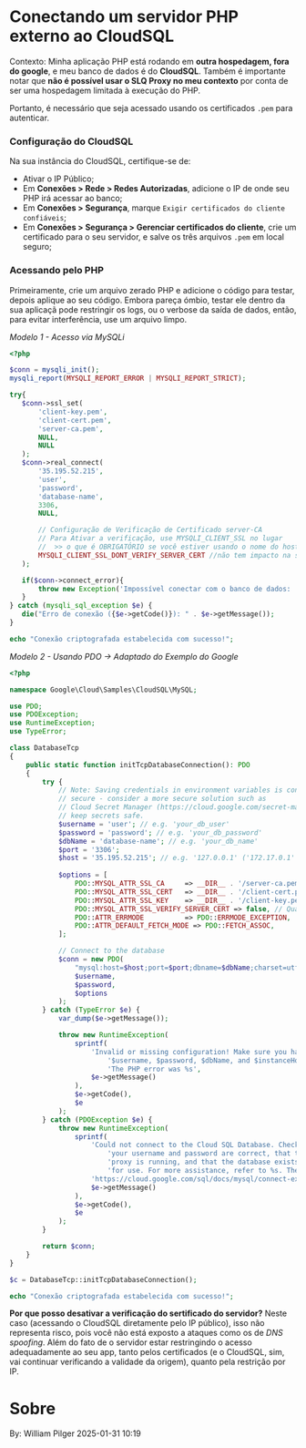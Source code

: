 # Conectando um servidor PHP externo ao CloudSQL

Contexto: Minha aplicação PHP está rodando em **outra hospedagem, fora do google**, e meu banco de dados é do **CloudSQL**.
Também é importante notar que **não é possível usar o SLQ Proxy no meu contexto** por conta de ser uma hospedagem limitada à execução do PHP.

Portanto, é necessário que seja acessado usando os certificados `.pem` para autenticar.


### Configuração do CloudSQL

Na sua instância do CloudSQL, certifique-se de:
- Ativar o IP Público;
- Em **Conexões > Rede > Redes Autorizadas**, adicione o IP de onde seu PHP irá acessar ao banco; 
- Em **Conexões > Segurança**, marque `Exigir certificados do cliente confiáveis`;
- Em **Conexões > Segurança > Gerenciar certificados do cliente**, crie um certificado para o seu servidor, e salve os três arquivos `.pem` em local seguro;


 ### Acessando pelo PHP

 Primeiramente, crie um arquivo zerado PHP e adicione o código para testar, depois aplique ao seu código.
 Embora pareça ómbio, testar ele dentro da sua aplicaçã pode restringir os logs, ou o verbose da saída de dados, então, para evitar interferência, use um arquivo limpo.

*Modelo 1 - Acesso via MySQLi*
 ```php
<?php

$conn = mysqli_init();
mysqli_report(MYSQLI_REPORT_ERROR | MYSQLI_REPORT_STRICT);

try{
    $conn->ssl_set(
        'client-key.pem',
        'client-cert.pem',
        'server-ca.pem',
        NULL,
        NULL
    );
    $conn->real_connect(
        '35.195.52.215',
        'user',
        'password',
        'database-name',
        3306,
        NULL,

        // Configuração de Verificação de Certificado server-CA
        // Para Ativar a verificação, use MYSQLI_CLIENT_SSL no lugar
        //  >> o que é OBRIGATÓRIO se você estiver usando o nome do host, e não um IP
        MYSQLI_CLIENT_SSL_DONT_VERIFY_SERVER_CERT //não tem impacto na segurança, pois está sendo acessado VIA IP FIXO
    );

    if($conn->connect_error){
        throw new Exception('Impossível conectar com o banco de dados: '.$this->conn->connect_error);
    }
} catch (mysqli_sql_exception $e) {
    die("Erro de conexão ({$e->getCode()}): " . $e->getMessage());
}

echo "Conexão criptografada estabelecida com sucesso!";
```

*Modelo 2 - Usando PDO -> Adaptado do Exemplo do Google*
```php
<?php

namespace Google\Cloud\Samples\CloudSQL\MySQL;

use PDO;
use PDOException;
use RuntimeException;
use TypeError;

class DatabaseTcp
{
    public static function initTcpDatabaseConnection(): PDO
    {
        try {
            // Note: Saving credentials in environment variables is convenient, but not
            // secure - consider a more secure solution such as
            // Cloud Secret Manager (https://cloud.google.com/secret-manager) to help
            // keep secrets safe.
            $username = 'user'; // e.g. 'your_db_user'
            $password = 'password'; // e.g. 'your_db_password'
            $dbName = 'database-name'; // e.g. 'your_db_name'
            $port = '3306';
            $host = '35.195.52.215'; // e.g. '127.0.0.1' ('172.17.0.1' for GAE Flex)
            
            $options = [
                PDO::MYSQL_ATTR_SSL_CA     => __DIR__ . '/server-ca.pem',
                PDO::MYSQL_ATTR_SSL_CERT   => __DIR__ . '/client-cert.pem',
                PDO::MYSQL_ATTR_SSL_KEY    => __DIR__ . '/client-key.pem',
                PDO::MYSQL_ATTR_SSL_VERIFY_SERVER_CERT => false, // Quando se acessa o IP diretamente, pode-se desativar. JAMAIS DEIXAR EM FALSE SE USAR O NOME DO HOST
                PDO::ATTR_ERRMODE          => PDO::ERRMODE_EXCEPTION,
                PDO::ATTR_DEFAULT_FETCH_MODE => PDO::FETCH_ASSOC,
            ];

            // Connect to the database
            $conn = new PDO(
                "mysql:host=$host;port=$port;dbname=$dbName;charset=utf8",
                $username,
                $password,
                $options
            );
        } catch (TypeError $e) {
            var_dump($e->getMessage());

            throw new RuntimeException(
                sprintf(
                    'Invalid or missing configuration! Make sure you have set ' .
                        '$username, $password, $dbName, and $instanceHost (for TCP mode). ' .
                        'The PHP error was %s',
                    $e->getMessage()
                ),
                $e->getCode(),
                $e
            );
        } catch (PDOException $e) {
            throw new RuntimeException(
                sprintf(
                    'Could not connect to the Cloud SQL Database. Check that ' .
                        'your username and password are correct, that the Cloud SQL ' .
                        'proxy is running, and that the database exists and is ready ' .
                        'for use. For more assistance, refer to %s. The PDO error was %s',
                    'https://cloud.google.com/sql/docs/mysql/connect-external-app',
                    $e->getMessage()
                ),
                $e->getCode(),
                $e
            );
        }

        return $conn;
    }
}

$c = DatabaseTcp::initTcpDatabaseConnection();

echo "Conexão criptografada estabelecida com sucesso!";
```

**Por que posso desativar a verificação do sertificado do servidor?**
Neste caso (acessando o CloudSQL diretamente pelo IP público), isso não representa risco, pois você não está exposto a ataques como os de *DNS spoofing*.
Além do fato de o servidor estar restringindo o acesso adequadamente ao seu app, tanto pelos certificados (e o CloudSQL, sim, vai continuar verificando a validade da origem), quanto pela restrição por IP.

# Sobre

By: William Pilger
2025-01-31 10:19
